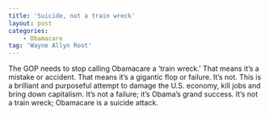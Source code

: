 ```yaml
---
title: 'Suicide, not a train wreck'
layout: post
categories:
    - Obamacare
tag: 'Wayne Allyn Root'
---
```


The GOP needs to stop calling Obamacare a ‘train wreck.’ That means it’s a mistake or accident. That means it’s a gigantic flop or failure. It’s not. This is a brilliant and purposeful attempt to damage the U.S. economy, kill jobs and bring down capitalism. It’s not a failure; it’s Obama’s grand success. It’s not a train wreck; Obamacare is a suicide attack.